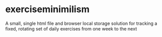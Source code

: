 # exerciseminimilism
A small, single html file and browser local storage solution for tracking a fixed, rotating set of daily exercises from one week to the next
